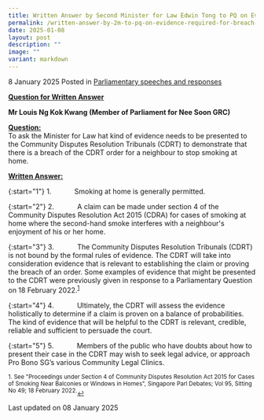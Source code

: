 ```yaml
---
title: Written Answer by Second Minister for Law Edwin Tong to PQ on Evidence Required for Breach of Disputes Resolution Tribunal Order to Cease Smoking at Home
permalink: /written-answer-by-2m-to-pq-on-evidence-required-for-breach-of-cdrt-order-to-cease-smoking-at-home/
date: 2025-01-08
layout: post
description: ""
image: ""
variant: markdown
---
```

8 January 2025 Posted in [Parliamentary speeches and responses](/news/parliamentary-speeches) 

<b><u>Question for Written Answer</u></b>

<b>Mr Louis Ng Kok Kwang (Member of Parliament for Nee Soon GRC)</b>

<b><u>Question:</u></b>
<br>To ask the Minister for Law hat kind of evidence needs to be presented to the Community Disputes Resolution Tribunals (CDRT) to demonstrate that there is a breach of the CDRT order for a neighbour to stop smoking at home.

<b><u>Written Answer:</u></b>

{:start="1"}
1.&nbsp;&nbsp;&nbsp;&nbsp;&nbsp;&nbsp;&nbsp;&nbsp;&nbsp;&nbsp;&nbsp; Smoking at home is generally permitted.

{:start="2"}
2.&nbsp;&nbsp;&nbsp;&nbsp;&nbsp;&nbsp;&nbsp;&nbsp;&nbsp;&nbsp;&nbsp; A claim can be made under section 4 of the Community Disputes Resolution Act 2015 (CDRA) for cases of smoking at home where the second-hand smoke interferes with a neighbour's enjoyment of his or her home.

{:start="3"}
3.&nbsp;&nbsp;&nbsp;&nbsp;&nbsp;&nbsp;&nbsp;&nbsp;&nbsp;&nbsp;&nbsp; The Community Disputes Resolution Tribunals (CDRT) is not bound by the formal rules of evidence. The CDRT will take into consideration evidence that is relevant to establishing the claim or proving the breach of an order. Some examples of evidence that might be presented to the CDRT were previously given in response to a Parliamentary Question on 18 February 2022.<sup><a href="#fn1" id="ref1">1</a></sup> 

{:start="4"}
4.&nbsp;&nbsp;&nbsp;&nbsp;&nbsp;&nbsp;&nbsp;&nbsp;&nbsp;&nbsp;&nbsp; Ultimately, the CDRT will assess the evidence holistically to determine if a claim is proven on a balance of probabilities. The kind of evidence that will be helpful to the CDRT is relevant, credible, reliable and sufficient to persuade the court.

{:start="5"}
5.&nbsp;&nbsp;&nbsp;&nbsp;&nbsp;&nbsp;&nbsp;&nbsp;&nbsp;&nbsp;&nbsp; Members of the public who have doubts about how to present their case in the CDRT may wish to seek legal advice, or approach Pro Bono SG’s various Community Legal Clinics.

<p><sup id="fn1">1. See "Proceedings under Section 4 of Community Disputes Resolution Act 2015 for Cases of Smoking Near
Balconies or Windows in Homes", Singapore Parl Debates; Vol 95, Sitting No 49; 18 February 2022.</sup><a href="#ref1" title="Jump back to footnote 1 in the text." style="font-size: 12px">↩</a></p>

<p></p><p></p><p class="right-side-updated">Last updated on 08 January 2025</p>
